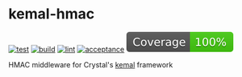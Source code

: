 # kemal-hmac

[![test](https://github.com/GrantBirki/kemal-hmac/actions/workflows/test.yml/badge.svg)](https://github.com/GrantBirki/kemal-hmac/actions/workflows/test.yml) [![build](https://github.com/GrantBirki/kemal-hmac/actions/workflows/build.yml/badge.svg)](https://github.com/GrantBirki/kemal-hmac/actions/workflows/build.yml) [![lint](https://github.com/GrantBirki/kemal-hmac/actions/workflows/lint.yml/badge.svg)](https://github.com/GrantBirki/kemal-hmac/actions/workflows/lint.yml) [![acceptance](https://github.com/GrantBirki/kemal-hmac/actions/workflows/acceptance.yml/badge.svg)](https://github.com/GrantBirki/kemal-hmac/actions/workflows/acceptance.yml) [![coverage](./docs/assets/coverage.svg)](./docs/assets/coverage.svg)

HMAC middleware for Crystal's [kemal](https://github.com/kemalcr/kemal) framework
